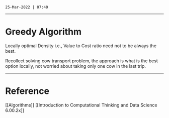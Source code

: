 `25-Mar-2022 | 07:40`

---
# Greedy Algorithm

Locally optimal
Density i.e., Value to Cost ratio need not to be always the best.

Recollect solving cow transport problem, the approach is what is the best option locally, not worried about taking only one cow in the last trip. 


---
# Reference


[[Algorithms]]
[[Introduction to Computational Thinking and Data Science 6.00.2x]]